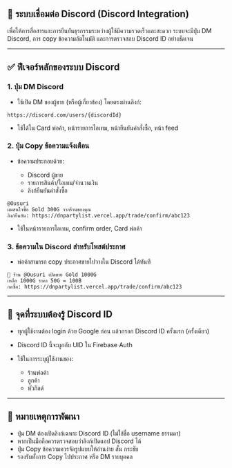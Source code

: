 ## 🔗 ระบบเชื่อมต่อ Discord (Discord Integration)

เพื่อให้การสื่อสารและการยืนยันธุรกรรมระหว่างผู้ใช้มีความรวดเร็วและสะดวก ระบบจะมีปุ่ม DM Discord, การ copy ข้อความอัตโนมัติ และการตรวจสอบ Discord ID อย่างชัดเจน

---

## ✅ ฟีเจอร์หลักของระบบ Discord

### 1. ปุ่ม DM Discord

* ใช้เปิด DM ของผู้ขาย (หรือผู้เกี่ยวข้อง) โดยตรงผ่านลิงก์:

```
https://discord.com/users/{discordId}
```

* ใช้ได้ใน Card พ่อค้า, หน้ารายการไอเทม, หน้ายืนยันคำสั่งซื้อ, หน้า feed

### 2. ปุ่ม Copy ข้อความแจ้งเตือน

* ข้อความประกอบด้วย:

  * Discord ผู้ขาย
  * รายการสินค้า/ไอเทม/จำนวนเงิน
  * ลิงก์ยืนยันคำสั่งซื้อ

```text
@Ousuri
ผมสนใจซื้อ Gold 300G จากร้านของคุณ
ลิงก์ยืนยัน: https://dnpartylist.vercel.app/trade/confirm/abc123
```

* ใช้ในหน้ารายการไอเทม, confirm order, Card พ่อค้า

### 3. ข้อความใน Discord สำหรับโพสต์ประกาศ

* พ่อค้าสามารถ copy ประกาศขายไปวางใน Discord ได้ทันที

```text
📢 ร้าน @Ousuri เปิดขาย Gold 1000G
เหลือ 1000G ราคา 50G = 100B
กดซื้อ: https://dnpartylist.vercel.app/trade/confirm/abc123
```

---

## 📌 จุดที่ระบบต้องรู้ Discord ID

* ทุกผู้ใช้งานต้อง login ด้วย Google ก่อน แล้วกรอก Discord ID ครั้งแรก (ครั้งเดียว)
* Discord ID นี้จะผูกกับ UID ใน Firebase Auth
* ใช้ในการระบุผู้ใช้งานของ:

  * ร้านพ่อค้า
  * ลูกค้า
  * หัวกิลด์

---

## 🧠 หมายเหตุการพัฒนา

* ปุ่ม DM ต้องเปิดลิงก์เฉพาะ Discord ID (ไม่ใช้ชื่อ username ธรรมดา)
* หากเป็นมือถือควรตรวจสอบว่าลิงก์เปิดแอป Discord ได้
* ปุ่ม Copy ข้อความควรจัดรูปแบบให้อ่านง่าย สั้น กระชับ
* รองรับทั้งการ Copy ไปประกาศ หรือ DM รายบุคคล
